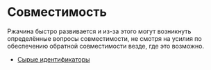 # Совместимость

Ржачина быстро развивается и из-за этого могут возникнуть определённые вопросы совместимости, не смотря на усилия по обеспечению обратной совместимости везде, где это возможно.

- [Сырые идентификаторы](compatibility/raw_identifiers.md)
